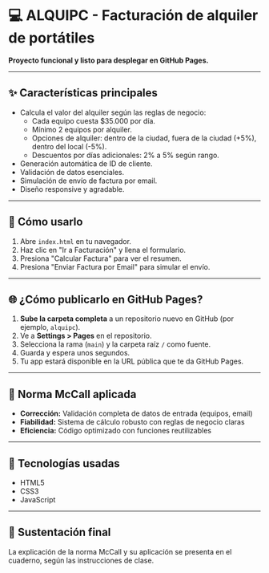 # 💻 ALQUIPC - Facturación de alquiler de portátiles

**Proyecto funcional y listo para desplegar en GitHub Pages.**

---

## ✨ Características principales

- Calcula el valor del alquiler según las reglas de negocio:
    - Cada equipo cuesta $35.000 por día.
    - Mínimo 2 equipos por alquiler.
    - Opciones de alquiler: dentro de la ciudad, fuera de la ciudad (+5%), dentro del local (-5%).
    - Descuentos por días adicionales: 2% a 5% según rango.
- Generación automática de ID de cliente.
- Validación de datos esenciales.
- Simulación de envío de factura por email.
- Diseño responsive y agradable.

---

## 🚀 Cómo usarlo

1. Abre `index.html` en tu navegador.
2. Haz clic en "Ir a Facturación" y llena el formulario.
3. Presiona "Calcular Factura" para ver el resumen.
4. Presiona "Enviar Factura por Email" para simular el envío.

---

## 🌐 ¿Cómo publicarlo en GitHub Pages?

1. **Sube la carpeta completa** a un repositorio nuevo en GitHub (por ejemplo, `alquipc`).
2. Ve a **Settings > Pages** en el repositorio.
3. Selecciona la rama (`main`) y la carpeta raíz `/` como fuente.
4. Guarda y espera unos segundos.
5. Tu app estará disponible en la URL pública que te da GitHub Pages.

---

## 📏 Norma McCall aplicada

- **Corrección:** Validación completa de datos de entrada (equipos, email)
- **Fiabilidad:** Sistema de cálculo robusto con reglas de negocio claras
- **Eficiencia:** Código optimizado con funciones reutilizables

---

## 🎨 Tecnologías usadas

- HTML5
- CSS3
- JavaScript

---

## 📝 Sustentación final

La explicación de la norma McCall y su aplicación se presenta en el cuaderno, según las instrucciones de clase.
